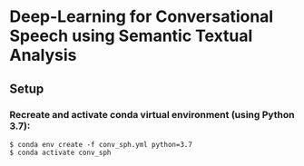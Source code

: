 # Deep-Learning for Conversational Speech using Semantic Textual Analysis
## Setup
### Recreate and activate conda virtual environment (using Python 3.7):
```
$ conda env create -f conv_sph.yml python=3.7
$ conda activate conv_sph
```
